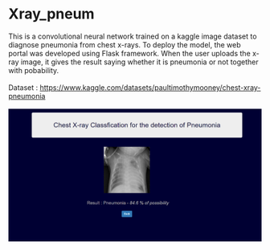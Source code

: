 # Xray_pneum
This is a convolutional neural network trained on a kaggle image dataset to diagnose pneumonia from chest x-rays. To deploy the model, the web portal was developed using Flask framework. When the user uploads the x-ray image, it gives the result saying whether it is pneumonia or not together with pobability.<br><br>
Dataset : https://www.kaggle.com/datasets/paultimothymooney/chest-xray-pneumonia <br><br>
![webUi](https://github.com/pramodiperera/Xray_pneum/blob/main/ui.png)
